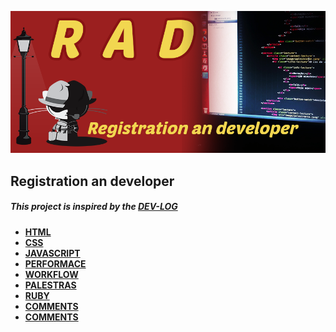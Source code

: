 ![Alt text](/image/rad.png "Registration an developer")
## Registration an developer
##### This project is inspired by the [DEV-LOG](https://github.com/ericdouglas/dev-log)

* **[HTML](source/html/readme.md)**
* **[CSS](source/css/readme.md)**
* **[JAVASCRIPT](source/javascript/readme.md)**
* **[PERFORMACE](source/performace/readme.md)**
* **[WORKFLOW](source/workflow/readme.md)**
* **[PALESTRAS](source/palestras/readme.md)**
* **[RUBY](source/ruby/readme.md)**
* **[COMMENTS](source/comments/readme.md)**
* **[COMMENTS](source/comments/readme.md)**
